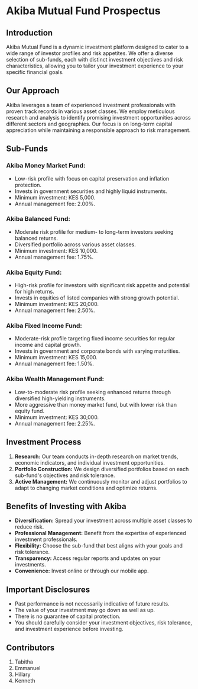 # Akiba Mutual Fund Prospectus

## Introduction

Akiba Mutual Fund is a dynamic investment platform designed to cater to a wide range of investor profiles and risk appetites. We offer a diverse selection of sub-funds, each with distinct investment objectives and risk characteristics, allowing you to tailor your investment experience to your specific financial goals.

## Our Approach

Akiba leverages a team of experienced investment professionals with proven track records in various asset classes. We employ meticulous research and analysis to identify promising investment opportunities across different sectors and geographies. Our focus is on long-term capital appreciation while maintaining a responsible approach to risk management.

## Sub-Funds

### Akiba Money Market Fund:

- Low-risk profile with focus on capital preservation and inflation protection.
- Invests in government securities and highly liquid instruments.
- Minimum investment: KES 5,000.
- Annual management fee: 2.00%.

### Akiba Balanced Fund:

- Moderate risk profile for medium- to long-term investors seeking balanced returns.
- Diversified portfolio across various asset classes.
- Minimum investment: KES 10,000.
- Annual management fee: 1.75%.

### Akiba Equity Fund:

- High-risk profile for investors with significant risk appetite and potential for high returns.
- Invests in equities of listed companies with strong growth potential.
- Minimum investment: KES 20,000.
- Annual management fee: 2.50%.

### Akiba Fixed Income Fund:

- Moderate-risk profile targeting fixed income securities for regular income and capital growth.
- Invests in government and corporate bonds with varying maturities.
- Minimum investment: KES 15,000.
- Annual management fee: 1.50%.

### Akiba Wealth Management Fund:

- Low-to-moderate risk profile seeking enhanced returns through diversified high-yielding instruments.
- More aggressive than money market fund, but with lower risk than equity fund.
- Minimum investment: KES 30,000.
- Annual management fee: 2.25%.

## Investment Process

1. **Research:** Our team conducts in-depth research on market trends, economic indicators, and individual investment opportunities.
2. **Portfolio Construction:** We design diversified portfolios based on each sub-fund's objectives and risk tolerance.
3. **Active Management:** We continuously monitor and adjust portfolios to adapt to changing market conditions and optimize returns.

## Benefits of Investing with Akiba

- **Diversification:** Spread your investment across multiple asset classes to reduce risk.
- **Professional Management:** Benefit from the expertise of experienced investment professionals.
- **Flexibility:** Choose the sub-fund that best aligns with your goals and risk tolerance.
- **Transparency:** Access regular reports and updates on your investments.
- **Convenience:** Invest online or through our mobile app.

## Important Disclosures

- Past performance is not necessarily indicative of future results.
- The value of your investment may go down as well as up.
- There is no guarantee of capital protection.
- You should carefully consider your investment objectives, risk tolerance, and investment experience before investing.
## Contributors

1. Tabitha
2. Emmanuel
3. Hillary
4. Kenneth 
